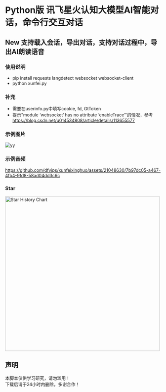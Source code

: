# Python版 讯飞星火认知大模型AI智能对话，命令行交互对话
## New 支持载入会话，导出对话，支持对话过程中，导出AI朗读语音
### 使用说明
- pip install requests langdetect websocket websocket-client
- python xunfei.py
### 补充
- 需要在userinfo.py中填写cookie, fd, GtToken
- 提示"module ‘websocket‘ has no attribute ‘enableTrace‘"的情况，参考<a href="https://blog.csdn.net/u014534808/article/details/113655577">https://blog.csdn.net/u014534808/article/details/113655577</a>
### 示例图片
![yy](https://github.com/dfvips/xunfeixinghuo/assets/21048630/64c83ac8-5126-4cb0-a78c-d2378f8ba308)
### 示例音频
https://github.com/dfvips/xunfeixinghuo/assets/21048630/7b97dc05-a467-4fb4-9fd8-58ad04dd3c6c
### Star
<a href="https://https://github.com/dfvips/xunfeixinghuo">
        <img width="500" alt="Star History Chart" src="https://api.star-history.com/svg?repos=dfvips/xunfeixinghuo&type=Date">
      </a> 
<h2>声明</h2>
<p>本脚本仅供学习研究，请勿滥用！<br/>
 下载后请于24小时内删除，多谢合作！</p>
